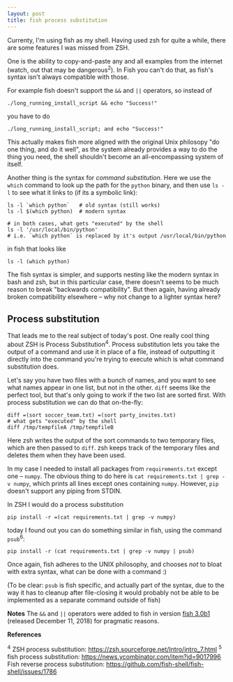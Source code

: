 ```yaml
---
layout: post
title: fish process substitution
---
```



Currenty, I'm using fish as my shell. Having used zsh for quite a while, there
are some features I was missed from ZSH.

One is the ability to copy-and-paste any and all examples from the internet
(watch, out that may be dangerous<sup>2</sup>). In Fish you can't do that, as
fish's syntax isn't always compatible with those.

For example fish doesn't support the `&&` and `||` operators, so instead of

    ./long_running_install_script && echo "Success!"

you have to do

    ./long_running_install_script; and echo "Success!"

This actually makes fish more aligned with the original Unix philosopy 
"do one thing, and do it well", as the system already provides a way to
do the thing you need, the shell shouldn't become an all-encompassing
system of itself.

Another thing is the syntax for _command substitution_. Here we use the 
`which` command to look up the path for the `python` binary, and then
use `ls -l` to see what it links to (if its a symbolic link):

    ls -l `which python`   # old syntax (still works)
    ls -l $(which python)  # modern syntax

    # in both cases, what gets "executed" by the shell
    ls -l '/usr/local/bin/python'
    # i.e. `which python` is replaced by it's output /usr/local/bin/python

in fish that looks like

    ls -l (which python)

The fish syntax is simpler, and supports nesting like the modern syntax in
bash and zsh, but in this particular case, there doesn't seems to be much
reason to break "backwards compatibility". But then again, having already
broken compatibility elsewhere – why not change to a lighter syntax here?

Process substitution
--------------------
That leads me to the real subject of today's post. One really cool thing about
ZSH is Process Substitution<sup>4</sup>. Process substitution lets you take
the output of a command and use it in place of a file, instead of outputting
it directly into the command you're trying to execute which is what command
substitution does.

Let's say you have two files with a bunch of names, and you want to see what
names appear in one list, but not in the other. `diff` seems like the perfect
tool, but that's only going to work if the two list are sorted first. With
process substitution we can do that on-the-fly:

    diff =(sort soccer_team.txt) =(sort party_invites.txt)
    # what gets "executed" by the shell
    diff /tmp/tempfileA /tmp/tempfileB

Here zsh writes the output of the sort commands to two temporary files, which
are then passed to `diff`. zsh keeps track of the temporary files and deletes
them when they have been used.

In my case I needed to install all packages from `requirements.txt` except one – `numpy`.
The obvious thing to do here is `cat requirements.txt | grep -v numpy`, which prints
all lines except ones containing `numpy`. However, `pip` doesn't support any piping
from STDIN.

In ZSH I would do a process substitution

    pip install -r =(cat requirements.txt | grep -v numpy)

today I found out you can do something similar in fish, using the command
`psub`<sup>6</sup>:

    pip install -r (cat requirements.txt | grep -v numpy | psub)

Once again, fish adheres to the UNIX philosophy, and chooses _not_ to bloat with
extra syntax, what can be done with a command :)

(To be clear: `psub` is fish specific, and actually part of the syntax, due to
the way it has to cleanup after file-closing it would probably not be able to be
implemented as a separate command outside of fish)

**Notes**
The `&&` and `||` operators were added to fish in version [fish 3.0b1] (released December 11, 2018)
for pragmatic reasons.

[fish 3.0b1]: https://github.com/fish-shell/fish-shell/blob/master/CHANGELOG.rst#syntax-changes-and-new-commands-2

**References**


<sup>4</sup> ZSH process substitution: <https://zsh.sourceforge.net/Intro/intro_7.html>
<sup>5</sup> fish process substitution: <https://news.ycombinator.com/item?id=9017996>
Fish reverse process substitution: <https://github.com/fish-shell/fish-shell/issues/1786>
